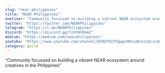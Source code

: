```yaml
---
slug: "near-philippines"
title: "NEAR Philippines"
oneliner: "Community focussed on building a vibrant NEAR ecosystem around creatives in the Philippines"
twitter: "https://twitter.com/NEARPhilippines"
telegram: "https://t.me/NEARPhilippines"
discord: "https://discord.gg/TzhYHnRmm2"
medium: "https://medium.com/nearphilippines"
youtube: "https://www.youtube.com/channel/UCRUT0Z3TgwgrH8ns2WreJsQ/videos"
category: guild
---
```


“Community focussed on building a vibrant NEAR ecosystem around creatives in the Philippines”

